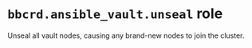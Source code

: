 `bbcrd.ansible_vault.unseal` role
=================================

Unseal all vault nodes, causing any brand-new nodes to join the cluster.
